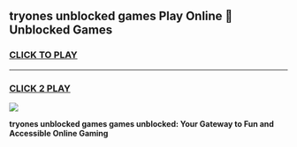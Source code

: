 
## tryones unblocked games Play Online 👋 Unblocked Games
<h3>
<a href="https://premium.freeplayer.one?title=tryones_unblocked_games&ref=19F">CLICK TO PLAY</a></h3>
<hr>

<h3>
<a href="https://premium.freeplayer.one?title=tryones_unblocked_games&ref=19F">CLICK 2 PLAY</a>
  
</h3>

<a href="https://premium.freeplayer.one?title=tryones_unblocked_games&ref=19F"><img src="https://clearcache.store/games.png"></a>


**tryones unblocked games games unblocked: Your Gateway to Fun and Accessible Online Gaming**
